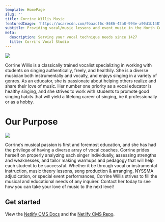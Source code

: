 ```yaml
---
template: HomePage
slug: ''
title: Corrine Willis Music
featuredImage: 'https://ucarecdn.com/9baacf6c-8686-42a8-994e-a90d1b148738/'
subtitle: Providing vocal/music lessons and event music in the North Country
meta:
  description: Serving your vocal technique needs since 1427
  title: Corri's Vocal Studio
---
```

![](https://ucarecdn.com/a6bd0ac9-1ae2-416e-87e1-57facc1a61dc/)

Corrine Willis is a classically trained vocalist specializing in working with students on singing authentically, freely, and healthily.  She is a diverse musician both instrumentally and vocally, and enjoys singing in a variety of genres.  As an educator, she is passionate about helping others realize and share their love of music.  Her number one priority as a vocal educator is healthy singing, and she strives to work with students to promote good singing habits that will yield a lifelong career of singing, be it professionally or as a hobby. 

# Our Purpose

![](https://ucarecdn.com/b28133c8-8e00-4c4c-9185-fb72cc733901/)

Corrine’s musical passion is first and foremost education, and she has had the privilege of having a diverse array of vocal coaches.  Corrine prides herself on properly analyzing each singer individually, assessing strengths and weaknesses, and tailor making warmups and pedagogy that will help each student to be successful.  Whether it be through vocal or instrumental instruction, music theory lessons, song production & arranging, NYSSMA adjudication, or special event performances, Corrine Willis strives to fill the musical and educational needs of any inquirer.  Contact her today to see how you can take your love of music to the next level! 

## Get started

View the [Netlify CMS Docs](https://www.netlifycms.org/docs/) and the [Netlify CMS Repo](https://github.com/netlify/netlify-cms).

